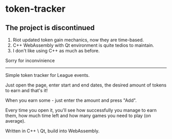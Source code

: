 # token-tracker

## The project is discontinued

1) Riot updated token gain mechanics, now they are time-based.
2) C++ WebAssembly with Qt environment is quite tedios to maintain.
3) I don't like using C++ as much as before.

Sorry for inconvinience

---

Simple token tracker for League events.

Just open the page, enter start and end dates, the desired amount of tokens to earn and that's it!

When you earn some - just enter the amount and press "Add".  

Every time you open it, you'll see how successfully you manage to earn them, how much time left and how many games you need to play (on average).

Written in C++ \ Qt, build into WebAssembly.
